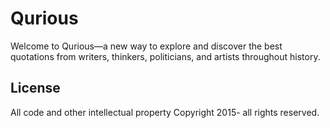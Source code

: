 # Qurious
Welcome to Qurious—a new way to explore and discover the best quotations from writers, thinkers, politicians, and artists throughout history.

## License

All code and other intellectual property Copyright 2015- all rights reserved.